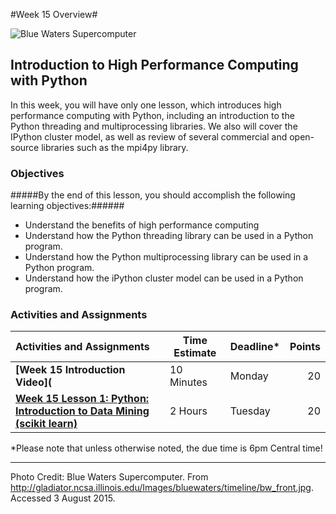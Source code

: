 #Week 15 Overview#

![Blue Waters Supercomputer](images/bluewatersimage.jpg)
## Introduction to High Performance Computing with Python ##

In this week, you will have only one lesson, which introduces high
performance computing with Python, including an introduction to the
Python threading and multiprocessing libraries. We also will cover the
IPython cluster model, as well as  review of several commercial and
open-source libraries such as the mpi4py library.

### Objectives ###

#####By the end of this lesson, you should accomplish the following learning objectives:######

- Understand the benefits of high performance computing
- Understand how the Python threading library can be used in a Python program.
- Understand how the Python multiprocessing library can be used in a Python program.
- Understand how the iPython cluster model can be used in a Python program.

### Activities and Assignments ###

|Activities and Assignments | Time Estimate | Deadline* | Points|
|:------| -----|-------|----------:|
|**[Week 15 Introduction Video](**|10 Minutes|Monday |20|
|**[Week 15 Lesson 1: Python: Introduction to Data Mining (scikit learn)](lesson1.md)**| 2 Hours |Tuesday| 20|

*Please note that unless otherwise noted, the due time is 6pm Central time!

----------

Photo Credit: Blue Waters Supercomputer. From http://gladiator.ncsa.illinois.edu/Images/bluewaters/timeline/bw_front.jpg. Accessed 3 August 2015.

